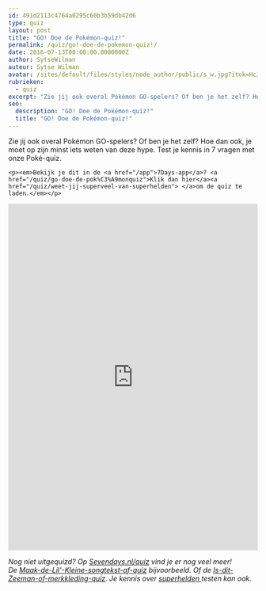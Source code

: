 ```yaml
---
id: 491d2113c4764a0295c60b3b59db42d6
type: quiz
layout: post
title: "GO! Doe de Pokémon-quiz!"
permalink: /quiz/go!-doe-de-pokemon-quiz!/
date: 2016-07-13T00:00:00.0000000Z
author: SytseWilman
auteur: Sytse Wilman
avatar: /sites/default/files/styles/node_author/public/s_w.jpg?itok=HcJ5dcGp
rubrieken:
  - quiz
excerpt: "Zie jij ook overal Pokémon GO-spelers? Of ben je het zelf? Hoe dan ook, je moet op zijn minst iets weten van deze hype. Test je kennis in 7 vragen met onze Poké-quiz.  "
seo:
  description: "GO! Doe de Pokémon-quiz!"
  title: "GO! Doe de Pokémon-quiz!"
---
```

Zie jij ook overal Pokémon GO-spelers? Of ben je het zelf? Hoe dan ook, je moet op zijn minst iets weten van deze hype. Test je kennis in 7 vragen met onze Poké-quiz.  

    <p><em>Bekijk je dit in de <a href="/app">7Days-app</a>? <a href="/quiz/go-doe-de-pok%C3%A9monquiz">Klik dan hier</a><a href="/quiz/weet-jij-superveel-van-superhelden"> </a>om de quiz te laden.</em></p>
<iframe border="none" frameborder="0" height="700px" id="quizWidget-244487" src="https://www.boombox.com/widget/quiz/fi9xdWl6emVzLzI0NDQ4Nw" width="100%"></iframe><p> <em>Nog niet uitgequizd? Op <a href="/quiz">Sevendays.nl/quiz</a> vind je er nog veel meer! De <a href="/quiz/de-grote-maak-de-songtekst-van-lil-kleine-af-quiz">Maak-de-Lil'-Kleine-songtekst-af-quiz</a> bijvoorbeeld. Of de <a href="/quiz/quiz-dit-zeeman-merkkleding">Is-dit-Zeeman-of-merkkleding-quiz</a>. Je kennis over <a href="/quiz/quiz-weet-jij-superveel-van-superhelden">superhelden </a>testen kan ook.</em></p>  
